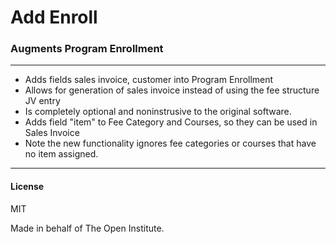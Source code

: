 # Add Enroll

### Augments Program Enrollment

---

- Adds fields sales invoice, customer into Program Enrollment
- Allows for generation of sales invoice instead of using the fee structure JV entry
- Is completely optional and noninstrusive to the original software.
- Adds field "item" to Fee Category and Courses, so they can be used in Sales Invoice
- Note the new functionality ignores fee categories or courses that have no item assigned.

---

#### License

MIT

Made in behalf of The Open Institute.
